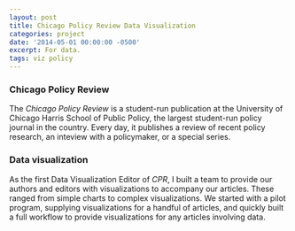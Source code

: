 ```yaml
---
layout: post
title: Chicago Policy Review Data Visualization
categories: project
date: '2014-05-01 00:00:00 -0500'
excerpt: For data.
tags: viz policy
---
```


### Chicago Policy Review
The *Chicago Policy Review* is a student-run publication at the University of Chicago Harris School of Public Policy, the largest student-run policy journal in the country. Every day, it publishes a review of recent policy research, an inteview with a policymaker, or a special series. 

### Data visualization
As the first Data Visualization Editor of *CPR*, I built a team to provide our authors and editors with visualizations to accompany our articles. These ranged from simple charts to complex visualizations. We started with a pilot program, supplying visualizations for a handful of articles, and quickly built a full workflow to provide visualizations for any articles involving data. 
